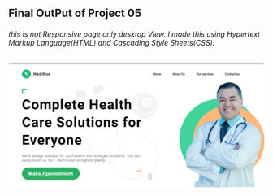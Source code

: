 ## Final OutPut of Project 05
###### this is not Responsive page only desktop View. I made this using Hypertext Markup Language(HTML) and Cascading Style Sheets(CSS). 
![Final OutPut of Project 05](../FinalOutPutofProjects/project%2005.png)